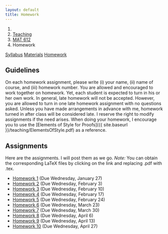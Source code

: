 ```yaml
---
layout: default
title: Homework
---
```

<ol class="breadcrumb">
  <li><a href="/"><i class="fa fa-home"></i></a></li>
  <li><a href="/teaching/">Teaching</a></li>
  <li><a href="/teaching/mat612s16">MAT 612</a></li>
  <li class="active">Homework</li>
</ol>

<div class="row">
<div class="col-xs-12">
<div class="btn-group btn-group-justified">
<a class="btn btn-default btn-success" href="{{site.baseurl}}/teaching/mat612s16/syllabus/">Syllabus</a>
<a class="btn btn-default btn-primary" href="{{site.baseurl}}/teaching/mat612s16/materials/">Materials</a>
<a class="btn btn-default btn-warning" href="{{site.baseurl}}/teaching/mat612s16/homework/">Homework</a>
</div>
</div>
</div>

## Guidelines ##
On each homework assignment, please write (i) your name, (ii) name of course, and (iii) homework number. You are allowed and encouraged to work together on homework. Yet, each student is expected to turn in his or her own work. In general, late homework will not be accepted. However, you are allowed to turn in one late homework assignment with no questions asked. Unless you have made arrangements in advance with me, homework turned in after class will be considered late. I reserve the right to modify assignments if the need arises. When doing your homework, I encourage you to use the [Elements of Style for Proofs]({{ site.baseurl }}/teaching/ElementsOfStyle.pdf) as a reference.

## Assignments ##
Here are the assignments.  I will post them as we go. *Note:* You can obtain the corresponding LaTeX files by clicking on the link and replacing .pdf with .tex.
<ul class="fa-ul">
  <li><i class="fa-li fa-file-pdf-o"></i> <a href="{{ site.baseurl }}/teaching/mat612s16/612HW1.pdf">Homework 1</a> (Due Wednesday, January 27)</li>
  <li><i class="fa-li fa-file-pdf-o"></i> <a href="{{ site.baseurl }}/teaching/mat612s16/612HW2.pdf">Homework 2</a> (Due Wednesday, February 3)</li>
  <li><i class="fa-li fa-file-pdf-o"></i> <a href="{{ site.baseurl }}/teaching/mat612s16/612HW3.pdf">Homework 3</a> (Due Wednesday, February 10)</li>
  <li><i class="fa-li fa-file-pdf-o"></i> <a href="{{ site.baseurl }}/teaching/mat612s16/612HW4.pdf">Homework 4</a> (Due Wednesday, February 17)</li>
  <li><i class="fa-li fa-file-pdf-o"></i> <a href="{{ site.baseurl }}/teaching/mat612s16/612HW5.pdf">Homework 5</a> (Due Wednesday, February 24)</li>
  <li><i class="fa-li fa-file-pdf-o"></i> <a href="{{ site.baseurl }}/teaching/mat612s16/612HW6.pdf">Homework 6</a> (Due Wednesday, March 23)</li>
  <li><i class="fa-li fa-file-pdf-o"></i> <a href="{{ site.baseurl }}/teaching/mat612s16/612HW7.pdf">Homework 7</a> (Due Wednesday, March 30)</li>
  <li><i class="fa-li fa-file-pdf-o"></i> <a href="{{ site.baseurl }}/teaching/mat612s16/612HW8.pdf">Homework 8</a> (Due Wednesday, April 6)</li>
  <li><i class="fa-li fa-file-pdf-o"></i> <a href="{{ site.baseurl }}/teaching/mat612s16/612HW9.pdf">Homework 9</a> (Due Wednesday, April 13)</li>
  <li><i class="fa-li fa-file-pdf-o"></i> <a href="{{ site.baseurl }}/teaching/mat612s16/612HW10.pdf">Homework 10</a> (Due Wednesday, April 27)</li>
</ul>
